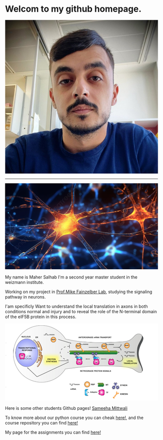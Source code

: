 # Welcom to my github homepage.
![](/Maher.jpg)






--------------------------------------------------------------------------------------------------------------------------------------------------------------------------------------------

![](/neuron1.jpg)

 My name is Maher Salhab I'm a second year master student in  the weizmann institute.
 
 Working on my project in [Prof.Mike Fainzelber Lab](https://www.weizmann.ac.il/Biomolecular_Sciences/Fainzilber/overview), studying the signaling pathway in neurons.

I'am specificly Want to understand the local translation in axons in both conditions normal and injury and to reveal the role of the N-terminal domain of the eIF5B protein in this process.

 
  
   ![](/local.png) 



   Here is some other students Github pages!
  [Sameeha Mittwali](https://sameeham.github.io/)


  To know more about our python course  you can cheak [here!](https://erez.weizmann.ac.il/apx/f?p=186:30:::NO::pid,pprev:14800,14473), and the course repository you can find [here!](https://github.com/szabgab/wis-python-course-2024-04?tab=readme-ov-file)

  My page for the assignments you can find [here!](https://github.com/Mahers7/Python_assignments)
   

